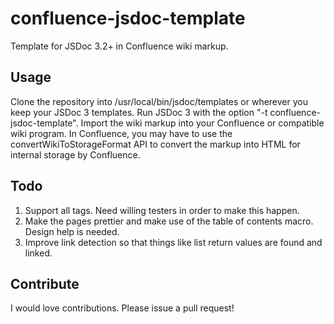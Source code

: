 confluence-jsdoc-template
=========================

Template for JSDoc 3.2+ in Confluence wiki markup.

Usage
-----

Clone the repository into /usr/local/bin/jsdoc/templates or wherever you keep your JSDoc 3
templates. Run JSDoc 3 with the option "-t confluence-jsdoc-template".  Import the wiki
markup into your Confluence or compatible wiki program. In Confluence, you may have to use the
convertWikiToStorageFormat API to convert the markup into HTML for internal storage by Confluence.

Todo
----

1. Support all tags. Need willing testers in order to make this happen.
2. Make the pages prettier and make use of the table of contents macro. Design help is needed.
3. Improve link detection so that things like list return values are found and linked.

Contribute
-------

I would love contributions. Please issue a pull request!

